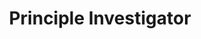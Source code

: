 ---
name: Alexis Franks, MD
title: Principle Investigator
category: 1
email: alexis.franks@chp.edu
---